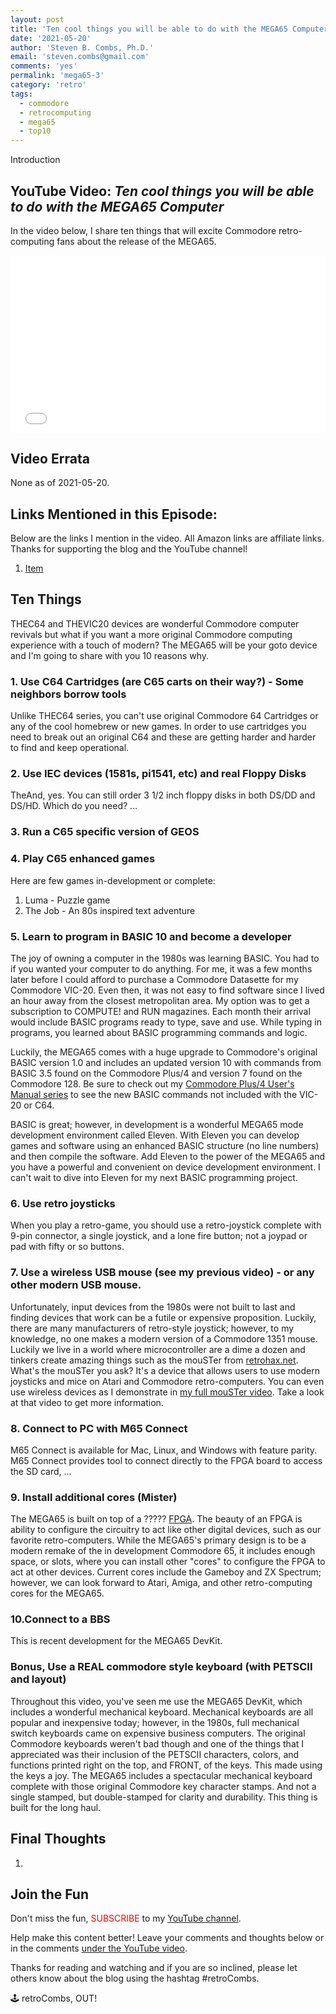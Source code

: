 ```yaml
---
layout: post
title: 'Ten cool things you will be able to do with the MEGA65 Computer'
date: '2021-05-20'
author: 'Steven B. Combs, Ph.D.'
email: 'steven.combs@gmail.com'
comments: 'yes'
permalink: 'mega65-3'
category: 'retro'
tags:
  - commodore 
  - retrocomputing 
  - mega65
  - top10
---
```


Introduction

## YouTube Video: _‌Ten cool things you will be able to do with the MEGA65 Computer_

In the video below, I share ten things that will excite Commodore retro-computing fans about the release of the MEGA65.

<div style="position:relative;padding-top:56.25%;"><p><iframe src="link" frameborder="0" allowfullscreen="true" mozallowfullscreen="true" webkitallowfullscreen="true" style="position:absolute;top:0;left:0;width:100%;height:100%;"></iframe></p></div>

## Video Errata

None as of 2021-05-20.

## Links Mentioned in this Episode:

Below are the links I mention in the video. All Amazon links are affiliate links. Thanks for supporting the blog and the YouTube channel!

1. [Item](link)

## Ten Things

THEC64 and THEVIC20 devices are wonderful Commodore computer revivals but what if you want a more original Commodore computing experience with a touch of modern? The MEGA65 will be your goto device and I'm going to share with you 10 reasons why.

### 1. Use C64 Cartridges (are C65 carts on their way?)  - Some neighbors borrow tools

Unlike THEC64 series, you can't use original Commodore 64 Cartridges or any of the cool homebrew or new games. In order to use cartridges you need to break out an original C64 and these are getting harder and harder to find and keep operational.

### 2. Use IEC devices  (1581s, pi1541, etc) and real Floppy Disks

TheAnd, yes. You can still order 3 1/2 inch floppy disks in both DS/DD and DS/HD. Which do you need? ...

### 3. Run a C65 specific version of GEOS



### 4. Play C65 enhanced games

Here are few games in-development or complete:

1. Luma - Puzzle game
2. The Job - An 80s inspired text adventure

### 5. Learn to program in BASIC 10 and become a developer

The joy of owning a computer in the 1980s was learning BASIC. You had to if you wanted your computer to do anything. For me, it was a few months later before I could afford to purchase a Commodore Datasette for my Commodore VIC-20. Even then, it was not easy to find software since I lived an hour away from the closest metropolitan area. My option was to get a subscription to COMPUTE! and RUN magazines. Each month their arrival would include BASIC programs ready to type, save and use. While typing in programs, you learned about BASIC programming commands and logic.

Luckily, the MEGA65 comes with a huge upgrade to Commodore's original BASIC version 1.0 and includes an updated version 10 with commands from BASIC 3.5 found on the Commodore Plus/4 and version 7 found on the Commodore 128. Be sure to check out my [Commodore Plus/4 User's Manual series](https://www.stevencombs.com/plus4) to see the new BASIC commands not included with the VIC-20 or C64.

BASIC is great; however, in development is a wonderful MEGA65 mode development environment called Eleven. With Eleven you can develop games and software using an enhanced BASIC structure (no line numbers) and then compile the software. Add  Eleven to the power of the MEGA65 and you have a powerful and convenient on device development environment. I can't wait to dive into Eleven for my next BASIC programming project.

### 6. Use retro joysticks

When you play a retro-game, you should use a retro-joystick complete with 9-pin connector, a single joystick, and a lone fire button; not a joypad or pad with fifty or so buttons.

### 7. Use a wireless USB mouse (see my previous video) - or any other modern USB mouse.

Unfortunately, input devices from the 1980s were not built to last and finding devices that work can be a futile or expensive proposition. Luckily, there are many manufacturers of retro-style joystick; however, to my knowledge, no one makes a modern version of a Commodore 1351 mouse. Luckily we live in a world where microcontroller are a dime a dozen and tinkers create amazing things such as the mouSTer from [retrohax.net](https://retrohax.net). What's the mouSTer you ask? It's a device that allows users to use modern joysticks and mice on Atari and Commodore retro-computers. You can even use wireless devices as I demonstrate in [my full mouSTer video](https://youtu.be/OdPSfqBS5S8). Take a look at that video to get more information.

### 8. Connect to PC with M65 Connect

M65 Connect is available for Mac, Linux, and Windows with feature parity. M65 Connect provides tool to connect directly to the FPGA board to access the SD card, …

### 9. Install additional cores (Mister)

The MEGA65 is built on top of a ????? [FPGA](https://en.wikipedia.org/wiki/Field-programmable_gate_array). The beauty of an FPGA is ability to configure the circuitry to act like other digital devices, such as our favorite retro-computers. While the MEGA65's primary design is to be a modern remake of the in development Commodore 65, it includes enough space, or slots, where you can install other "cores" to configure the FPGA to act at other devices. Current cores include the Gameboy and ZX Spectrum; however, we can look forward to Atari, Amiga, and other retro-computing cores for the MEGA65.

### 10.Connect to a BBS

This is recent development for the MEGA65 DevKit.

### Bonus, Use a REAL commodore style keyboard (with PETSCII and layout)

Throughout this video, you've seen me use the MEGA65 DevKit, which includes a wonderful mechanical keyboard. Mechanical keyboards are all popular and inexpensive today; however, in the 1980s, full mechanical switch keyboards came on expensive business computers. The original Commodore keyboards weren't bad though and one of the things that I appreciated was their inclusion of the PETSCII characters, colors, and functions printed right on the top, and FRONT, of the keys. This made using the keys a joy. The MEGA65 includes a spectacular mechanical keyboard complete with those original Commodore key character stamps. And not a single stamped, but double-stamped for clarity and durability. This thing is built for the long haul.

## Final Thoughts

1. 

## Join the Fun

Don't miss the fun, <font color="red">SUBSCRIBE</font> to my [YouTube channel](https://www.youtube.com/stevencombs).

Help make this content better! Leave your comments and thoughts below or in the comments [under the YouTube video](link).

Thanks for reading and watching and if you are so inclined, please let others know about the blog using the hashtag #retroCombs.

🕹️ retroCombs, OUT!
